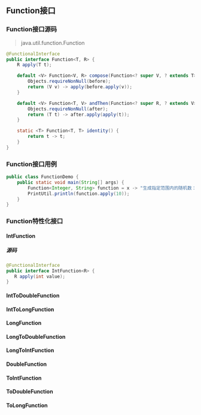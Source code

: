 ## Function接口
### Function接口源码
> java.util.function.Function
```java
@FunctionalInterface
public interface Function<T, R> {
    R apply(T t);

    default <V> Function<V, R> compose(Function<? super V, ? extends T> before) {
        Objects.requireNonNull(before);
        return (V v) -> apply(before.apply(v));
    }

    default <V> Function<T, V> andThen(Function<? super R, ? extends V> after) {
        Objects.requireNonNull(after);
        return (T t) -> after.apply(apply(t));
    }

    static <T> Function<T, T> identity() {
        return t -> t;
    }
}
```

### Function接口用例
```java
public class FunctionDemo {
    public static void main(String[] args) {
        Function<Integer, String> function = x -> "生成指定范围内的随机数：" + new Random().nextInt(x);
        PrintUtil.println(function.apply(10));  
    }
}
```
### Function特性化接口
#### IntFunction<R>
##### 源码
```java
@FunctionalInterface
public interface IntFunction<R> {
   R apply(int value);
}
```

#### IntToDoubleFunction

#### IntToLongFunction

#### LongFunction<R>

#### LongToDoubleFunction

#### LongToIntFunction

#### DoubleFunction<R>

#### ToIntFunction<T>

#### ToDoubleFunction<T>

#### ToLongFunction<T>
